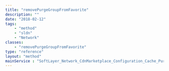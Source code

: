 ```yaml
---
title: "removePurgeGroupFromFavorite"
description: ""
date: "2018-02-12"
tags:
    - "method"
    - "sldn"
    - "Network"
classes:
    - "removePurgeGroupFromFavorite"
type: "reference"
layout: "method"
mainService : "SoftLayer_Network_CdnMarketplace_Configuration_Cache_PurgeGroup"
---
```

